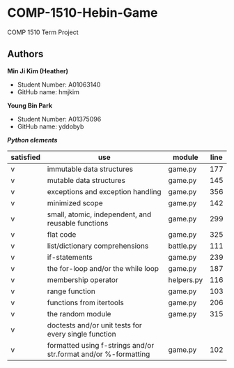 # COMP-1510-Hebin-Game

COMP 1510 Term Project

## Authors

**Min Ji Kim (Heather)**

  - Student Number: A01063140
  - GitHub name: hmjkim

**Young Bin Park**

  - Student Number: A01375096
  - GitHub name: yddobyb


***Python elements***

| satisfied | use                                                             | module     | line |
|-----------|-----------------------------------------------------------------|------------|------|
| v         | immutable data structures                                       | game.py    | 177  |
| v         | mutable data structures                                         | game.py    | 145  |
| v         | exceptions and exception handling                               | game.py    | 356  |
| v         | minimized scope                                                 | game.py    | 142  |
| v         | small, atomic, independent, and reusable functions              | game.py    | 299  |
| v         | flat code                                                       | game.py    | 325  |
| v         | list/dictionary comprehensions                                  | battle.py  | 111  |
| v         | if-statements                                                   | game.py    | 239  |
| v         | the for-loop and/or the while loop                              | game.py    | 187  |
| v         | membership operator                                             | helpers.py | 116  |
| v         | range function                                                  | game.py    | 103  |
| v         | functions from itertools                                        | game.py    | 206  |
| v         | the random module                                               | game.py    | 315  |
| v         | doctests and/or unit tests for every single function            |            |      |
| v         | formatted using f-strings and/or str.format and/or %-formatting | game.py    | 102  |


